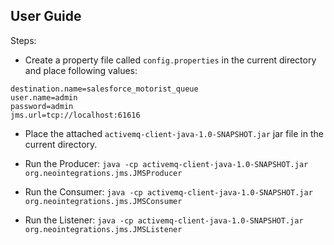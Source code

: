 ## User Guide
Steps: 
-  Create a property file called `config.properties` in the current directory and place following values:
```shell
destination.name=salesforce_motorist_queue
user.name=admin
password=admin
jms.url=tcp://localhost:61616
```

- Place the attached `activemq-client-java-1.0-SNAPSHOT.jar` jar file in the current directory.

- Run the Producer: `java -cp activemq-client-java-1.0-SNAPSHOT.jar org.neointegrations.jms.JMSProducer`

- Run the Consumer: `java -cp activemq-client-java-1.0-SNAPSHOT.jar org.neointegrations.jms.JMSConsumer`

- Run the Listener: `java -cp activemq-client-java-1.0-SNAPSHOT.jar org.neointegrations.jms.JMSListener`